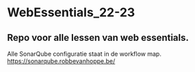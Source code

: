 # WebEssentials_22-23

## Repo voor alle lessen van web essentials.



Alle SonarQube configuratie staat in de workflow map.
https://sonarqube.robbevanhoppe.be/

